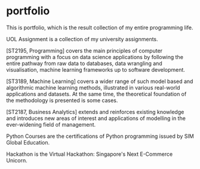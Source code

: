 # portfolio
This is portfolio, which is the result collection of my entire programming life.

UOL Assignment is a collection of my university assignments.

[ST2195, Programming] covers the main principles of computer programming with a focus on data science applications by following the entire pathway from raw data to databases, data wrangling and visualisation, machine learning frameworks up to software development.

[ST3189, Machine Learning] covers a wider range of such model based and algorithmic machine learning methods, illustrated in various real-world applications and datasets. At the same time, the theoretical foundation of the methodology is presented is some cases.

[ST2187, Business Analytics] extends and reinforces existing knowledge and introduces new areas of interest and applications of modelling in the ever-widening field of management.


Python Courses are the certifications of Python programming issued by SIM Global Education.

Hackathon is the Virtual Hackathon: Singapore's Next E-Commerce Unicorn.
